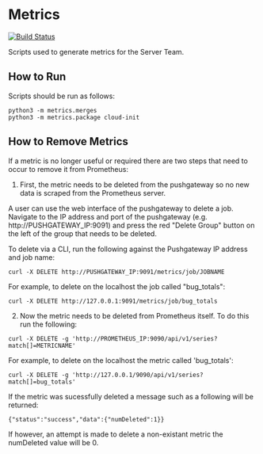 # Metrics

[![Build Status](https://travis-ci.org/canonical-server/metrics.svg?branch=master)](https://travis-ci.org/canonical-server/metrics)


Scripts used to generate metrics for the Server Team.

## How to Run

Scripts should be run as follows:

```
python3 -m metrics.merges
python3 -m metrics.package cloud-init
```

## How to Remove Metrics

If a metric is no longer useful or required there are two steps that need
to occur to remove it from Prometheus:

1. First, the metric needs to be deleted from the pushgateway so no new data
is scraped from the Prometheus server.

A user can use the web interface of the pushgateway to delete a job. Navigate
to the IP address and port of the pushgateway (e.g. http://PUSHGATEWAY_IP:9091)
and press the red "Delete Group" button on the left of the group that needs to
be deleted.

To delete via a CLI, run the following against the Pushgateway IP address and
job name:

```
curl -X DELETE http://PUSHGATEWAY_IP:9091/metrics/job/JOBNAME
```

For example, to delete on the localhost the job called "bug_totals":

```
curl -X DELETE http://127.0.0.1:9091/metrics/job/bug_totals
```

2. Now the metric needs to be deleted from Prometheus itself. To do this run
the following:

```
curl -X DELETE -g 'http://PROMETHEUS_IP:9090/api/v1/series?match[]=METRICNAME'
```

For example, to delete on the localhost the metric called 'bug_totals':

```
curl -X DELETE -g 'http://127.0.0.1/9090/api/v1/series?match[]=bug_totals'
```

If the metric was sucessfully deleted a message such as a following will
be returned:

```
{"status":"success","data":{"numDeleted":1}}
```

If however, an attempt is made to delete a non-existant metric the numDeleted
value will be 0.
